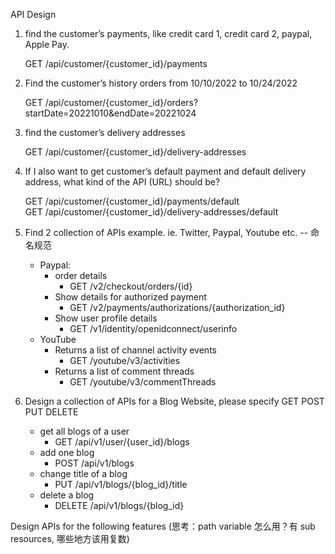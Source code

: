 API Design

1. find the customer’s payments, like credit card 1, credit card 2, paypal, Apple Pay.

   GET /api/customer/{customer_id}/payments

2. Find the customer’s history orders from 10/10/2022 to 10/24/2022

   GET /api/customer/{customer_id}/orders?startDate=20221010&endDate=20221024

3. find the customer’s delivery addresses

   GET /api/customer/{customer_id}/delivery-addresses

4. If I also want to get customer’s default payment and default delivery address, what kind of the API (URL) should be?

   GET /api/customer/{customer_id}/payments/default\
   GET /api/customer/{customer_id}/delivery-addresses/default

5. Find 2 collection of APIs example. ie. Twitter, Paypal, Youtube etc. -- 命名规范

   - Paypal:
     - order details
       - GET /v2/checkout/orders/{id}
     - Show details for authorized payment
       - GET /v2/payments/authorizations/{authorization_id}
     - Show user profile details
       - GET /v1/identity/openidconnect/userinfo
   - YouTube
     - Returns a list of channel activity events
       - GET /youtube/v3/activities
     - Returns a list of comment threads
       - GET /youtube/v3/commentThreads

6. Design a collection of APIs for a Blog Website, please specify GET POST PUT DELETE

   - get all blogs of a user
     - GET /api/v1/user/{user_id}/blogs
   - add one blog
     - POST /api/v1/blogs
   - change title of a blog
     - PUT /api/v1/blogs/{blog_id}/title
   - delete a blog
     - DELETE /api/v1/blogs/{blog_id}

Design APIs for the following features (思考：path variable 怎么用？有 sub resources, 哪些地方该用复数)
